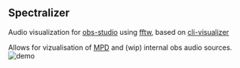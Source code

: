 ## Spectralizer
Audio visualization for [obs-studio](https://obsproject.com/) using [fftw](http://fftw.org/), based on [cli-visualizer](https://github.com/dpayne/cli-visualizer)

Allows for vizualisation of [MPD](https://www.musicpd.org/) and (wip) internal obs audio sources.
![demo](https://i.imgur.com/3QyBqgb.png)
